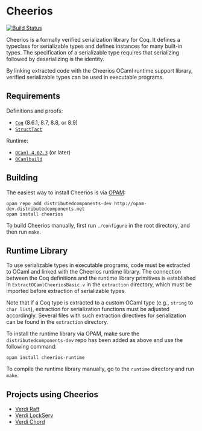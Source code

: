 Cheerios
========

[![Build Status](https://api.travis-ci.org/uwplse/cheerios.svg?branch=master)](https://travis-ci.org/uwplse/cheerios)

Cheerios is a formally verified serialization library for Coq. It
defines a typeclass for serializable types and defines instances for
many built-in types. The specification of a serializable type requires
that serializing followed by deserializing is the identity.

By linking extracted code with the Cheerios OCaml runtime support library,
verified serializable types can be used in executable programs.

Requirements
------------

Definitions and proofs:

- [`Coq`](https://coq.inria.fr) (8.6.1, 8.7, 8.8, or 8.9)
- [`StructTact`](https://github.com/uwplse/StructTact)

Runtime:

- [`OCaml 4.02.3`](https://ocaml.org/docs/install.html) (or later)
- [`OCamlbuild`](https://github.com/ocaml/ocamlbuild)

Building
--------

The easiest way to install Cheerios is via [OPAM](http://opam.ocaml.org/doc/Install.html):

```
opam repo add distributedcomponents-dev http://opam-dev.distributedcomponents.net
opam install cheerios
```

To build Cheerios manually, first run `./configure` in the root directory, and then run `make`.

Runtime Library
---------------

To use serializable types in executable programs, code must be extracted to OCaml and
linked with the Cheerios runtime library. The connection between the Coq definitions
and the runtime library primitives is established in `ExtractOCamlCheeriosBasic.v`
in the `extraction` directory, which must be imported before extraction of serializable
types.

Note that if a Coq type is extracted to a custom OCaml type (e.g., `string` to `char list`),
extraction for serialization functions must be adjusted accordingly. Several files with such
extraction directives for serialization can be found in the `extraction` directory.

To install the runtime library via OPAM, make sure the `distributedcomponents-dev`
repo has been added as above and use the following command:

```
opam install cheerios-runtime
```

To compile the runtime library manually, go to the `runtime` directory and run `make`.

Projects using Cheerios
-----------------------

- [Verdi Raft](https://github.com/uwplse/verdi-raft)
- [Verdi LockServ](https://github.com/DistributedComponents/verdi-lockserv)
- [Verdi Chord](https://github.com/DistributedComponents/verdi-chord)
